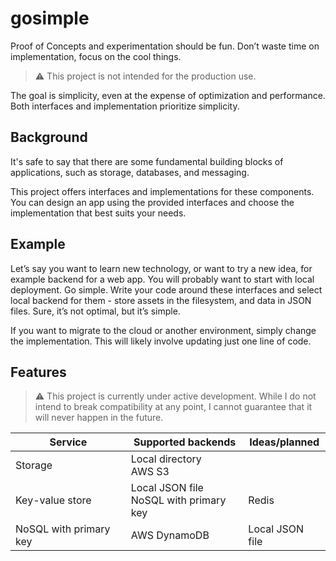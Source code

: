 # gosimple
Proof of Concepts and experimentation should be fun. Don’t waste time on implementation, focus on the cool things.

> :warning: This project is not intended for the production use.

The goal is simplicity, even at the expense of optimization and performance. Both interfaces and implementation prioritize simplicity.

## Background
It's safe to say that there are some fundamental building blocks of applications, such as storage, databases, and messaging.

This project offers interfaces and implementations for these components. You can design an app using the provided interfaces and choose the implementation that best suits your needs.

## Example
Let’s say you want to learn new technology, or want to try a new idea, for example backend for a web app. You will probably want to start with local deployment. Go simple. Write your code around these interfaces and select local backend for them - store assets in the filesystem, and data in JSON files. Sure, it’s not optimal, but it’s simple.

If you want to migrate to the cloud or another environment, simply change the implementation. This will likely involve updating just one line of code.

## Features

> :warning: This project is currently under active development. While I do not intend to break compatibility at any point, I cannot guarantee that it will never happen in the future.

| Service | Supported backends | Ideas/planned |
| --- | --- | --- |
| Storage | Local directory <br /> AWS S3 | |
| Key-value store | Local JSON file <br /> NoSQL with primary key | Redis |
| NoSQL with primary key | AWS DynamoDB | Local JSON file |